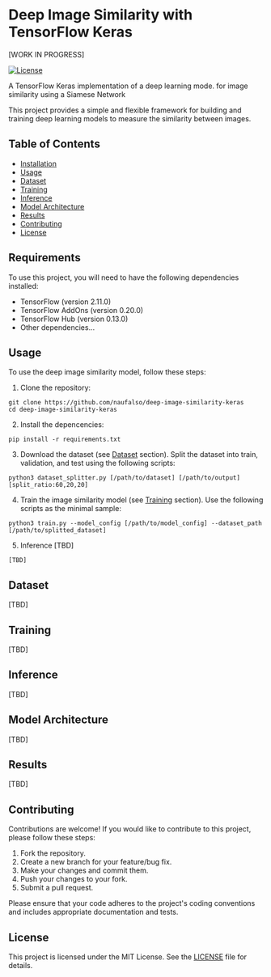 # Deep Image Similarity with TensorFlow Keras

[WORK IN PROGRESS]

[![License](https://img.shields.io/badge/license-MIT-blue.svg)](LICENSE)

A TensorFlow Keras implementation of a deep learning mode. for image similarity using a Siamese Network

This project provides a simple and flexible framework for building and training deep learning models to measure the similarity between images.

## Table of Contents

- [Installation](#installation)
- [Usage](#usage)
- [Dataset](#dataset)
- [Training](#training)
- [Inference](#inference)
- [Model Architecture](#model-architecture)
- [Results](#results)
- [Contributing](#contributing)
- [License](#license)

## Requirements

To use this project, you will need to have the following dependencies installed:

- TensorFlow (version 2.11.0)
- TensorFlow AddOns (version 0.20.0)
- TensorFlow Hub (version 0.13.0)
- Other dependencies...

## Usage

To use the deep image similarity model, follow these steps:

1. Clone the repository:
```shell
git clone https://github.com/naufalso/deep-image-similarity-keras
cd deep-image-similarity-keras
```

2. Install the depencencies:
```shell
pip install -r requirements.txt
```

3. Download the dataset (see [Dataset](#dataset) section). Split the dataset into train, validation, and test using the following scripts:
```shell
python3 dataset_splitter.py [/path/to/dataset] [/path/to/output] [split_ratio:60,20,20]
```

4. Train the image similarity model (see [Training](#training) section). Use the following scripts as the minimal sample:
```shell
python3 train.py --model_config [/path/to/model_config] --dataset_path [/path/to/splitted_dataset]
```

5. Inference [TBD]
```shell
[TBD]
```


## Dataset

[TBD]

## Training

[TBD]

## Inference

[TBD]


## Model Architecture

[TBD]

## Results

[TBD]

## Contributing

Contributions are welcome! If you would like to contribute to this project, please follow these steps:

1. Fork the repository.
2. Create a new branch for your feature/bug fix.
3. Make your changes and commit them.
4. Push your changes to your fork.
5. Submit a pull request.

Please ensure that your code adheres to the project's coding conventions and includes appropriate documentation and tests.

## License
This project is licensed under the MIT License. See the [LICENSE](LICENSE) file for details.